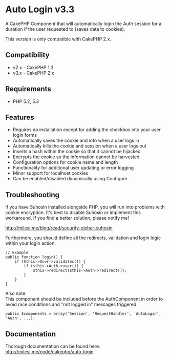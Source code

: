 # Auto Login v3.3 #

A CakePHP Component that will automatically login the Auth session for a duration if the user requested to (saves data to cookies).

This version is only compatible with CakePHP 2.x.

## Compatibility ##

* v2.x - CakePHP 1.3
* v3.x - CakePHP 2.x

## Requirements ##

* PHP 5.2, 5.3

## Features ##

* Requires no installation except for adding the checkbox into your user login forms
* Automatically saves the cookie and info when a user logs in
* Automatically kills the cookie and session when a user logs out
* Inserts a hash within the cookie so that it cannot be hijacked
* Encrypts the cookie so the information cannot be harvested
* Configuration options for cookie name and length
* Functionality for additional user updating or error logging
* Minor support for localhost cookies
* Can be enabled/disabled dynamically using Configure

## Troubleshooting ##

If you have Suhosin installed alongside PHP, you will run into problems with cookie encryption. It's best to disable Suhosin or implement this workaround. If you find a better solution, please notify me!

http://milesj.me/blog/read/security-cipher-suhosin

Furthermore, you should define all the redirects, validation and login logic within your login action.

	// Example
	public function login() {
		if ($this->User->validates()) {
			if ($this->Auth->user()) {
				$this->redirect($this->Auth->redirect());
			}
		}
	}

Also note:	
This component should be included before the AuthComponent in order to avoid race conditions and "not logged in" messages triggered.

    public $components = array('Session', 'RequestHandler', 'AutoLogin', 'Auth', ...);

## Documentation ##

Thorough documentation can be found here: http://milesj.me/code/cakephp/auto-login
